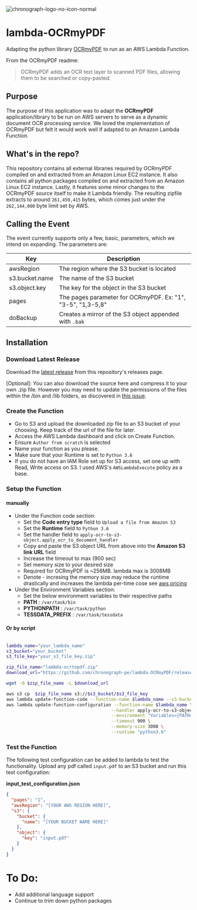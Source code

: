 ![chronograph-logo-no-icon-normal](https://user-images.githubusercontent.com/16158417/62494113-b45aa300-b7a0-11e9-964b-e657d377f444.png)


# lambda-OCRmyPDF

Adapting the python library [OCRmyPDF](https://github.com/jbarlow83/OCRmyPDF/) to run as an AWS Lambda Function.

From the OCRmyPDF readme:

> OCRmyPDF adds an OCR text layer to scanned PDF files, allowing them to be searched or copy-pasted.

## Purpose

The purpose of this application was to adapt the **OCRmyPDF** application/library to be run on AWS servers to serve as a dynamic document OCR processing service.  We loved the implementation of OCRmyPDF but felt it would work well if adapted to an Amazon Lambda Function.

## What's in the repo?

This repository contains all external libraries required by OCRmyPDF compiled on and extracted from an Amazon Linux EC2 instance.  It also contains all python packages compiled on and extracted from an Amazon Linux EC2 instance.  Lastly, it features some minor changes to the OCRmyPDF source itself to make it Lambda friendly.  The resulting zipfile extracts to around `261,459,415` bytes, which comes just under the `262,144,000` byte limit set by AWS.

## Calling the Event

The event currently supports only a few, basic, parameters, which we intend on expanding.  The parameters are:

| Key | Description|
|---------|----------|
| awsRegion | The region where the S3 bucket is located |
| s3.bucket.name | The name of the S3 bucket |
| s3.object.key | The key for the object in the S3 bucket |
| pages | The pages parameter for OCRmyPDF.  Ex: "1", "3-5", "1,3-5,8" |
| doBackup | Creates a mirror of the S3 object appended with `.bak` |


## Installation
### Download Latest Release

Download the [latest release](https://github.com/chronograph-pe/lambda-OCRmyPDF/releases) from this repository's releases page.

[Optional]: You can also download the source here and compress it to your own .zip file.  However you may need to update the permissions of the files within the /bin and /lib folders, as discovered in [this issue](https://github.com/chronograph-pe/lambda-OCRmyPDF/issues/2).

### Create the Function

- Go to S3 and upload the downloaded zip file to an S3 bucket of your choosing.  Keep track of the url of the file for later.
- Access the AWS Lambda dashboard and click on Create Function.
- Ensure `Author from scratch` is selected
- Name your function as you please.
- Make sure that your Runtime is set to `Python 3.6`
- If you do not have an IAM Role set up for S3 access, set one up with Read, Write access on S3.  I used AWS's `AWSLambdaExecute` policy as a base.

### Setup the Function

#### manually

- Under the Function code section:
    - Set the **Code entry type** field to `Upload a file from Amazon S3`
    - Set the **Runtime** field to `Python 3.6`
    - Set the handler field to `apply-ocr-to-s3-object.apply_ocr_to_document_handler`
    - Copy and paste the S3 object URL from above into the **Amazon S3 link URL** field
    - Increase the timeout to max (900 sec)
    - Set memory size to your desired size
     - Required for OCRmyPDF is ~256MB. lambda max is 3008MB
     - Denote - incresing the memory size may reduce the runtime drastically and increases the lambda per-time cose see [aws pricing](https://aws.amazon.com/lambda/pricing/)
- Under the Environment Variables section:
    - Set the below environment variables to their respective paths
    - **PATH** : `/var/task/bin`
    - **PYTHONPATH** : `/var/task/python`
    - **TESSDATA_PREFIX** : `/var/task/tessdata`
    
#### Or by script

```bash

lambda_name="your_lambda_name"
s3_bucket="your_bucket"
s3_file_key="your_s3_file_key.zip"

zip_file_name="lambda-ocrtopdf.zip"
download_url="https://github.com/chronograph-pe/lambda-OCRmyPDF/releases/download/v1.0-alpha/lambda-ocrtopdf.zip"

wget -O $zip_file_name -L $download_url

aws s3 cp  $zip_file_name s3://$s3_bucket/$s3_file_key
aws lambda update-function-code --function-name $lambda_name --s3-bucket $s3_bucket --s3-key $s3_file_key
aws lambda update-function-configuration --function-name $lambda_name \
                                        --handler apply-ocr-to-s3-object.apply_ocr_to_document_handler \
                                        --environment "Variables={PATH=/var/task/bin,PYTHONPATH=/var/task/python,TESSDATA_PREFIX=/var/task/tessdata}" \
                                        --timeout 900 \
                                        --memory-size 3008 \
                                        --runtime "python3.6"
```

### Test the Function

The following test configuration can be added to lambda to test the functionality.  Upload any pdf called `input.pdf` to an S3 bucket and run this test configuration:

**input_test_configuration.json**
```json
{
  "pages": "1",
  "awsRegion": "[YOUR AWS REGION HERE]",
  "s3": {
    "bucket": {
      "name": "[YOUR BUCKET NAME HERE]"
    },
    "object": {
      "key": "input.pdf"
    }
  }
}
```

# To Do:
- Add additional language support
- Continue to trim down python packages
